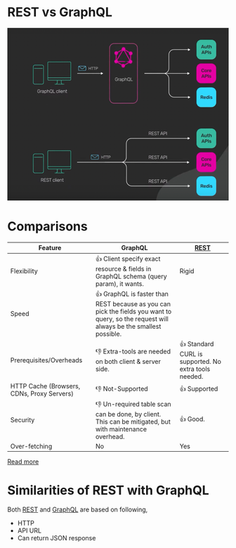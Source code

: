 # REST vs GraphQL

![img.png](assets/RESTvsGraphQL.png)

# Comparisons

| Feature                                    | GraphQL                                                                                                                                     | [REST](REST.md)                                         |
|--------------------------------------------|---------------------------------------------------------------------------------------------------------------------------------------------|---------------------------------------------------------|
| Flexibility                                | :+1: Client specify exact resource & fields in GraphQL schema (query param), it wants.                                                      | Rigid                                                   |
| Speed                                      | :+1: GraphQL is faster than REST because as you can pick the fields you want to query, so the request will always be the smallest possible. |                                                         |
| Prerequisites/Overheads                    | :-1: Extra-tools are needed on both client & server side.                                                                                   | :+1: Standard CURL is supported. No extra tools needed. |
| HTTP Cache (Browsers, CDNs, Proxy Servers) | :-1: Not-Supported                                                                                                                          | :+1: Supported                                          |
| Security                                   | :-1: Un-required table scan can be done, by client. This can be mitigated, but with maintenance overhead.                                   | :+1: Good.                                              |
| Over-fetching                              | No                                                                                                                                          | Yes                                                     |

[Read more](https://www.youtube.com/watch?v=yWzKJPw_VzM)

# Similarities of REST with GraphQL

Both [REST](REST.md) and [GraphQL]() are based on following,
- HTTP
- API URL
- Can return JSON response